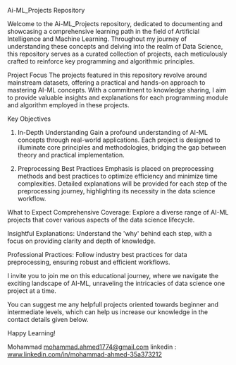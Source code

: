 Ai-ML_Projects Repository

Welcome to the Ai-ML_Projects repository, dedicated to documenting and showcasing a comprehensive learning path in the field of Artificial Intelligence and Machine Learning. Throughout my journey of understanding these concepts and delving into the realm of Data Science, this repository serves as a curated collection of projects, each meticulously crafted to reinforce key programming and algorithmic principles.

Project Focus
The projects featured in this repository revolve around mainstream datasets, offering a practical and hands-on approach to mastering AI-ML concepts. With a commitment to knowledge sharing, I aim to provide valuable insights and explanations for each programming module and algorithm employed in these projects.

Key Objectives
1. In-Depth Understanding
Gain a profound understanding of AI-ML concepts through real-world applications. Each project is designed to illuminate core principles and methodologies, bridging the gap between theory and practical implementation.

2. Preprocessing Best Practices
Emphasis is placed on preprocessing methods and best practices to optimize efficiency and minimize time complexities. Detailed explanations will be provided for each step of the preprocessing journey, highlighting its necessity in the data science workflow.

What to Expect
Comprehensive Coverage: Explore a diverse range of AI-ML projects that cover various aspects of the data science lifecycle.

Insightful Explanations: Understand the 'why' behind each step, with a focus on providing clarity and depth of knowledge.

Professional Practices: Follow industry best practices for data preprocessing, ensuring robust and efficient workflows.

I invite you to join me on this educational journey, where we navigate the exciting landscape of AI-ML, unraveling the intricacies of data science one project at a time.

You can suggest me any helpfull projects oriented towards beginner and intermediate levels, which can help us increase our knowledge in the contact details given below. 

Happy Learning!

Mohammad
mohammad.ahmed1774@gmail.com
linkedin : www.linkedin.com/in/mohammad-ahmed-35a373212
  

